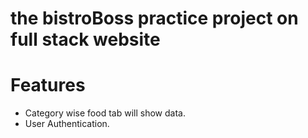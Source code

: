 # the bistroBoss practice project on full stack website



# Features 
- Category wise food tab will show data.
- User Authentication.